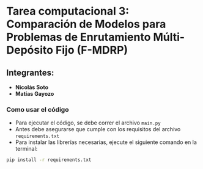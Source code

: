 # Tarea computacional 3: Comparación de Modelos para Problemas de Enrutamiento Múlti-Depósito Fijo (F-MDRP)
## Integrantes:
- **Nicolás Soto**
- **Matías Gayozo**

### Como usar el código
- Para ejecutar el código, se debe correr el archivo `main.py`
- Antes debe asegurarse que cumple con los requisitos del archivo `requirements.txt`
- Para instalar las librerías necesarias, ejecute el siguiente comando en la terminal:
```bash
pip install -r requirements.txt
```